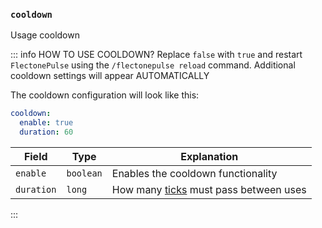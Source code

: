 ### `cooldown`

Usage cooldown


::: info HOW TO USE COOLDOWN?
Replace `false` with `true` and restart `FlectonePulse` using the `/flectonepulse reload` command. Additional cooldown settings will appear AUTOMATICALLY

The cooldown configuration will look like this:
```yaml
cooldown:
  enable: true
  duration: 60
```

| Field       | Type       | Explanation                                                                     |
|-------------|------------|---------------------------------------------------------------------------------|
| `enable`    | `boolean`  | Enables the cooldown functionality                                              |
| `duration`  | `long`     | How many [ticks](https://minecraft.fandom.com/wiki/Tick) must pass between uses |

:::
